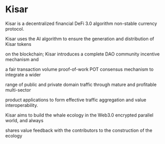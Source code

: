 # Kisar
Kisar is a decentralized financial DeFi 3.0 algorithm non-stable currency protocol.

Kisar uses the AI algorithm to ensure the generation and distribution of Kisar tokens 

on the blockchain; Kisar introduces a complete DAO community incentive mechanism and 

a fair transaction volume proof-of-work POT consensus mechanism to integrate a wider 

range of public and private domain traffic through mature and profitable multi-sector 

product applications to form effective traffic aggregation and value interoperability. 

Kisar aims to build the whale ecology in the Web3.0 encrypted parallel world, and always 

shares value feedback with the contributors to the construction of the ecology


